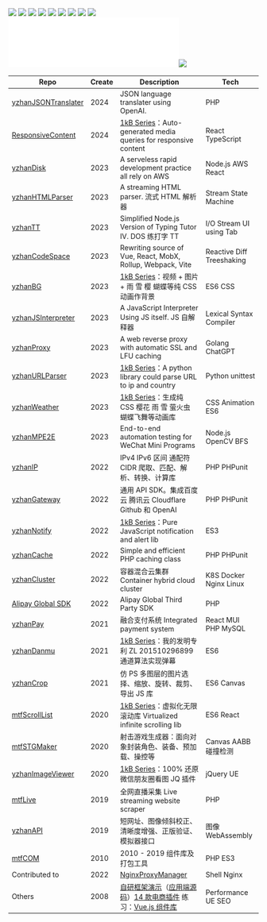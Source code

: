 <div>
<a href="https://www.npmjs.com/~mantoufan" target="_blank"><img src="https://shields.io/badge/npm-%E9%A6%92%E5%A4%B4%E9%A5%AD-red?logo=npm"/></a>
<a href="https://leetcode-cn.com/u/mantoufan/" target="_blank"><img src="https://shields.io/badge/LeetCode-%E5%B0%8F%E5%AE%87-orange?logo=leetcode"/></a>
<a href="https://yu.mtf6.com/" target="_blank"><img src="https://shields.io/badge/Blog-%E5%B0%8F%E5%AE%87-darkcyan?logo=Storyblok" /></a>
<a href="https://weibo.com/u/2479500471" target="_blank"><img src="https://img.shields.io/badge/dynamic/json?label=&query=%24.data.totalSubs&url=https%3A%2F%2Fapi.spencerwoo.com%2Fsubstats%2F%3Fsource%3Dweibo%26queryKey%3D2479500471&labelColor=e71f19&color=040000&logo=sina-weibo&longCache=true&v=1" /></a>
<a href="javascript:"><img src="https://shields.io/badge/%E5%85%AC%E4%BC%97%E5%8F%B7-%E9%A6%92%E5%A4%B4%E9%A5%AD-blackishgreen?logo=wechat"/></a>
<a href="https://p.yzhan.cyou/100131" target="_blank"><img src="https://img.shields.io/badge/%E4%BA%BA%E5%83%8F%E5%BA%93-%E9%A6%92%E5%A4%B4%E9%A5%AD-deeppink?logo=openai&logoColor=pink" /></a>
<a href="https://packagist.org/users/mantoufan/packages/" target="_blank"><img src="https://shields.io/badge/PHP-gray?logo=packagist" /></a>
<a href="https://pypi.org/user/mantoufan" target="_blank"><img src="https://img.shields.io/badge/PyPI-gray?logo=pypi" /></a>
<a href="https://www.wujieai.cc/user/14933947" target="_blank"><img src="https://img.shields.io/badge/AI绘画-馒头饭-pink" /></a><br>
<img width="34%" src="https://raw.githubusercontent.com/mhjlw/github-stats/master/generated/overview.svg" /><img width="34%" src="https://raw.githubusercontent.com/mhjlw/github-stats/master/generated/languages.svg" /><img width="30%" src="https://leetcode.yzhan.cyou/mantoufan?theme=light&font=Noto%20Sans%20Telugu&ext=heatmap&site=cn&border=0&cache=43200" />
</div>

|  Repo   | Create  | Description | Tech |
|  ----  | ----  | ----  | ---- |
| [yzhanJSONTranslater](https://github.com/mantoufan/yzhanJSONTranslater)  | 2024 | JSON language translater using OpenAI. | PHP |
| [ResponsiveContent](https://github.com/mantoufan/yzhanReactResponsiveContent)  | 2024 | [1kB Series](https://github.com/topics/yzhan1kb)：Auto-generated media queries for responsive content | React TypeScript |
| [yzhanDisk](https://github.com/mantoufan/yzhanDisk)  | 2023 | A serveless rapid development practice all rely on AWS | Node.js AWS React |
| [yzhanHTMLParser](https://github.com/mantoufan/yzhanHTMLParser)  | 2023 | A streaming HTML parser. 流式 HTML 解析器 | Stream State Machine |
| [yzhanTT](https://github.com/mantoufan/yzhanTT)  | 2023 | Simplified Node.js Version of Typing Tutor IV. DOS 练打字 TT | I/O Stream UI using Tab |
| [yzhanCodeSpace](https://github.com/mantoufan/yzhanCodeSpace)  | 2023 | Rewriting source of Vue, React, MobX, Rollup, Webpack, Vite | Reactive Diff Treeshaking |
| [yzhanBG](https://github.com/mantoufan/yzhanBG)  | 2023 | [1kB Series](https://github.com/topics/yzhan1kb)：视频 + 图片 + 雨 雪 樱 蝴蝶等纯 CSS 动画作背景 | ES6 CSS |
| [yzhanJSInterpreter](https://github.com/mantoufan/yzhanJSInterpreter)  | 2023 | A JavaScript Interpreter Using JS itself. JS 自解释器 | Lexical Syntax Compiler |
| [yzhanProxy](https://github.com/mantoufan/yzhanProxy)  | 2023 | A web reverse proxy with automatic SSL and LFU caching  | Golang ChatGPT |
| [yzhanURLParser](https://github.com/mantoufan/yzhanURLParser)  | 2023 | [1kB Series](https://github.com/topics/yzhan1kb)：A python library could parse URL to ip and country | Python unittest |
| [yzhanWeather](https://github.com/mantoufan/yzhanWeather)  | 2023 | [1kB Series](https://github.com/topics/yzhan1kb)：生成纯 CSS 樱花 雨 雪 萤火虫 蝴蝶飞舞等动画库 | CSS Animation ES6 |
| [yzhanMPE2E](https://github.com/mantoufan/yzhanMPE2E)  | 2023 | End-to-end automation testing for WeChat Mini Programs | Node.js OpenCV BFS |
| [yzhanIP](https://github.com/mantoufan/yzhanIP)  | 2022 | IPv4 IPv6 区间 通配符 CIDR 爬取、匹配、解析、转换、计算库 | PHP PHPunit |
| [yzhanGateway](https://github.com/mantoufan/yzhanGateway)  | 2022 | 通用 API SDK。集成百度云 腾讯云 Cloudflare Github 和 OpenAI | PHP  PHPunit |
| [yzhanNotify](https://github.com/mantoufan/yzhanNotify)  | 2022 | [1kB Series](https://github.com/topics/yzhan1kb)：Pure JavaScript notification and alert lib  | ES3 |
| [yzhanCache](https://github.com/mantoufan/yzhanCache)  | 2022 | Simple and efficient PHP caching class | PHP  PHPunit |
| [yzhanCluster](https://github.com/mantoufan/yzhanCluster/tree/master/container) | 2022 | 容器混合云集群 Container hybrid cloud cluster | K8S Docker Nginx Linux |
| [Alipay Global SDK](https://github.com/mantoufan/alipay-global-sdk-php)  | 2022 | Alipay Global Third Party SDK | PHP |
| [yzhanPay](https://github.com/mantoufan/yzhanPay)  | 2021 | 融合支付系统 Integrated payment system | React MUI PHP MySQL |
| [yzhanDanmu](https://github.com/mantoufan/yzhanDanmu) | 2021 | [1kB Series](https://github.com/topics/yzhan1kb)：我的发明专利 ZL 201510296899 通道算法实现弹幕 | ES6 |  
| [yzhanCrop](https://github.com/mantoufan/yZhanCrop) | 2021 | 仿 PS 多图层的图片选择、缩放、旋转、裁剪、导出 JS 库 | ES6 Canvas | 
| [mtfScrollList](https://github.com/mantoufan/mtfScrollList) | 2020 | [1kB Series](https://github.com/topics/yzhan1kb)：虚拟化无限滚动库 Virtualized infinite scrolling lib | ES6 React |
| [mtfSTGMaker](https://github.com/mantoufan/mtfSTGMaker) | 2020 | 射击游戏生成器：面向对象封装角色、装备、预加载、操控等 | Canvas AABB 碰撞检测 |
| [yzhanImageViewer](https://github.com/mantoufan/yzhanImageViewer) | 2020 | [1kB Series](https://github.com/topics/yzhan1kb)：100% 还原微信朋友圈看图 JQ 插件 | jQuery UE |
| [mtfLive](https://github.com/mantoufan/mtfLive) | 2019 | 全网直播采集 Live streaming website scraper | PHP |
| [yzhanAPI](https://github.com/mantoufan/yzhanAPI) | 2019 | 短网址、图像倾斜校正、清晰度增强、正版验证、模拟器接口 | 图像 WebAssembly |
| [mtfCOM](https://github.com/mantoufan/mtfCOM) | 2010 | 2010 - 2019 组件库及打包工具 | PHP ES3 |
| Contributed to |2022| [NginxProxyManager](https://github.com/NginxProxyManager/nginx-proxy-manager) | Shell Nginx |
| Others |2008| [自研框架演示](https://p.yot.pw/100131)（[应用端源码](https://github.com/mantoufan/mtfApp)）[14 款电商插件](https://github.com/mantoufan/shopxoplugin) 练习：[Vue.js 组件库](https://github.com/mantoufan/yzhanUI) | Performance UE SEO |
